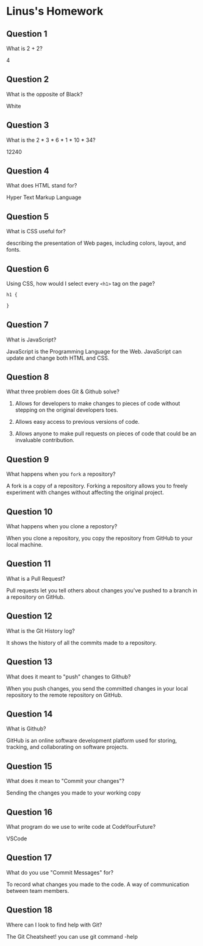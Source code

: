 # Linus's Homework

## Question 1

What is 2 + 2?

4

## Question 2

What is the opposite of Black?

White

## Question 3

What is the  2 * 3 * 6 * 1 * 10 * 34?

12240

## Question 4 

What does HTML stand for?

Hyper Text Markup Language

## Question 5

What is CSS useful for?

describing the presentation of Web pages, including colors, layout, and fonts.

## Question 6

Using CSS, how would I select every `<h1>` tag on the page?

```css
h1 {

}
```

## Question 7

What is JavaScript?

JavaScript is the Programming Language for the Web. JavaScript can update and change both HTML and CSS. 
## Question 8

What three problem does Git & Github solve?

1. Allows for developers to make changes to pieces of code without stepping on the original developers toes.

2. Allows easy access to previous versions of code. 

3. Allows anyone to make pull requests on pieces of code that could be an invaluable contribution.

## Question 9

What happens when you `fork` a repository?

A fork is a copy of a repository. Forking a repository allows you to freely experiment with changes without affecting the original project.

## Question 10 

What happens when you clone a repostory?

When you clone a repository, you copy the repository from GitHub to your local machine.

## Question 11

What is a Pull Request?

Pull requests let you tell others about changes you've pushed to a branch in a repository on GitHub.

## Question 12

What is the Git History log?

It shows the history of all the commits made to a repository.

## Question 13

What does it meant to "push" changes to Github?

When you push changes, you send the committed changes in your local repository to the remote repository on GitHub.

## Question 14

What is Github?

GitHub is an online software development platform used for storing, tracking, and collaborating on software projects.

## Question 15

What does it mean to "Commit your changes"?

Sending the changes you made to your working copy 

## Question 16

What program do we use to write code at CodeYourFuture?

VSCode

## Question 17

What do you use "Commit Messages" for?

To record what changes you made to the code.
 A way of communication between team members. 

## Question 18

Where can I look to find help with Git?

The Git Cheatsheet!
you can use git command -help
